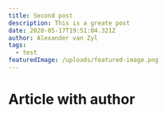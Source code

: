 ```yaml
---
title: Second post
description: This is a greate post
date: 2020-05-17T19:51:04.321Z
author: Alexander van Zyl
tags:
  - test
featuredImage: /uploads/featured-image.png
---
```

# Article with author